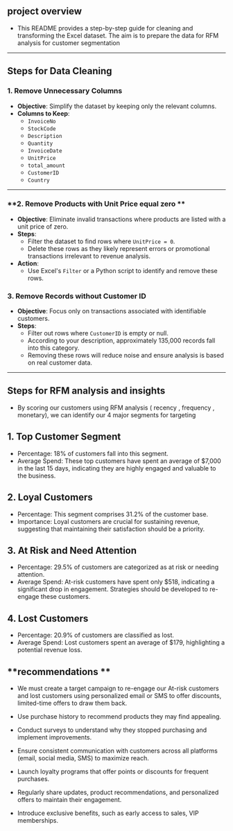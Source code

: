 
## **project overview**

- This README provides a step-by-step guide for cleaning and transforming the Excel dataset. The aim is to prepare the data for RFM analysis for customer segmentation 
---

## **Steps for Data Cleaning**

### **1. Remove Unnecessary Columns**
- **Objective**: Simplify the dataset by keeping only the relevant columns.
- **Columns to Keep**:
  - `InvoiceNo`
  - `StockCode`
  - `Description`
  - `Quantity`
  - `InvoiceDate`
  - `UnitPrice`
  - `total_amount`
  - `CustomerID`
  - `Country`

---


### **2. Remove Products with Unit Price equal zero **
- **Objective**: Eliminate invalid transactions where products are listed with a unit price of zero.
- **Steps**:
  - Filter the dataset to find rows where `UnitPrice = 0`.
  - Delete these rows as they likely represent errors or promotional transactions irrelevant to revenue analysis.
- **Action**:
  - Use Excel's `Filter` or a Python script to identify and remove these rows.

### **3. Remove Records without Customer ID**
- **Objective**: Focus only on transactions associated with identifiable customers.
- **Steps**:
  - Filter out rows where `CustomerID` is empty or null.
  - According to your description, approximately 135,000 records fall into this category.
  - Removing these rows will reduce noise and ensure analysis is based on real customer data.

---

## **Steps for RFM analysis and insights**

- By scoring our customers using  RFM analysis ( recency , frequency , monetary), we can identify our 4 major segments for targeting

## **1. Top Customer Segment**
- Percentage: 18% of customers fall into this segment.
- Average Spend: These top customers have spent an average of $7,000 in the last 15 days, indicating they are highly engaged and valuable to the business.
## **2. Loyal Customers**
- Percentage: This segment comprises 31.2% of the customer base.
- Importance: Loyal customers are crucial for sustaining revenue, suggesting that maintaining their satisfaction should be a priority.
## **3. At Risk and Need Attention**
- Percentage: 29.5% of customers are categorized as at risk or needing attention.
- Average Spend: At-risk customers have spent only $518, indicating a significant drop in engagement. Strategies should be developed to re-engage these customers.
## **4. Lost Customers**
- Percentage: 20.9% of customers are classified as lost.
- Average Spend: Lost customers spent an average of $179, highlighting a potential revenue loss.

## **recommendations **
- We must create a target campaign to re-engage our At-risk customers and lost customers using personalized email or SMS to offer discounts, limited-time offers to draw them back.

- Use purchase history to recommend products they may find appealing.

- Conduct surveys to understand why they stopped purchasing and implement improvements.

- Ensure consistent communication with customers across all platforms (email, social media, SMS) to maximize reach.

- Launch loyalty programs that offer points or discounts for frequent purchases.

- Regularly share updates, product recommendations, and personalized offers to maintain their engagement.

- Introduce exclusive benefits, such as early access to sales, VIP memberships.










